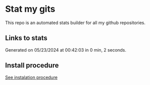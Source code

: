 # Stat my gits

This repo is an automated stats builder for all my github repositories.

## Links to stats


Generated on 05/23/2024 at 00:42:03 in 0 min, 2 seconds.

## Install procedure

[See instalation procedure](./src/install.md)
